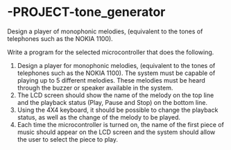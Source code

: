 # -PROJECT-tone_generator
Design a player of monophonic melodies, (equivalent to the tones of telephones such as the NOKIA 1100).

Write a program for the selected microcontroller that does the following.
1. Design a player for monophonic melodies, (equivalent to the tones of telephones such as the NOKIA 1100). The system must be capable of playing up to 5 different melodies. These melodies must be heard through the buzzer or speaker available in the system.
2. The LCD screen should show the name of the melody on the top line and the playback status (Play, Pause and Stop) on the bottom line.
3. Using the 4X4 keyboard, it should be possible to change the playback status, as well as the change of the melody to be played.
4. Each time the microcontroller is turned on, the name of the first piece of music should appear on the LCD screen and the system should allow the user to select the piece to play.
